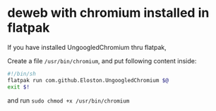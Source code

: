 # deweb with chromium installed in flatpak

If you have installed UngoogledChromium thru flatpak,

Create a file `/usr/bin/chromium`, and put following content inside:

```sh
#!/bin/sh
flatpak run com.github.Eloston.UngoogledChromium $@
exit $!
```

and run `sudo chmod +x /usr/bin/chromium`